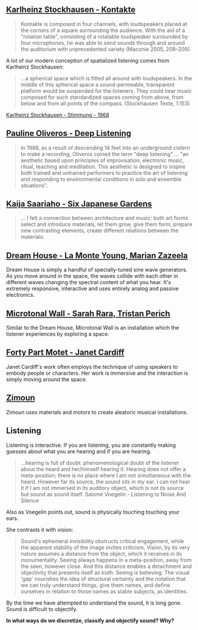 ## [Karlheinz Stockhausen - Kontakte](https://www.youtube.com/watch?v=cjKVJ2z66fk)

> Kontakte is composed in four channels, with loudspeakers placed at the corners of a square surrounding the audience. With the aid of a "rotation table", consisting of a rotatable loudspeaker surrounded by four microphones, he was able to send sounds through and around the auditorium with unprecedented variety (Maconie 2005, 208–209).

A lot of our modern conception of spatialized listening comes from Karlheinz Stockhausen: 

> ...a spherical space which is fitted all around with loudspeakers. In the middle of this spherical space a sound-permeable, transparent platform would be suspended for the listeners. They could hear music composed for such standardized spaces coming from above, from below and from all points of the compass. (Stockhausen Texte, 1:153)

[Karlheinz Stockhausen - Stimmung - 1968](https://youtu.be/ty9G0asmZ_k?t=149)

## [Pauline Oliveros - Deep Listening](https://www.youtube.com/watch?v=MoHuHBkT4es)

> In 1988, as a result of descending 14 feet into an underground cistern to make a recording, Oliveros coined the term "deep listening" ... "an aesthetic based upon principles of improvisation, electronic music, ritual, teaching and meditation. This aesthetic is designed to inspire both trained and untrained performers to practice the art of listening and responding to environmental conditions in solo and ensemble situations".

## [Kaija Saariaho - Six Japanese Gardens](https://www.youtube.com/watch?v=MoHuHBkT4es)

> ... I felt a connection between architecture and music: both art forms select and introduce materials, let them grow, give them form, prepare new contrasting elements, create different relations between the materials.

## [Dream House - La Monte Young, Marian Zazeela](https://www.youtube.com/watch?v=WC6bhnu5Luc)

Dream House is simply a handful of specially-tuned sine wave generators. As you move around in the space, the waves collide with each other in different waves changing the spectral content of what you hear. It's extremely responsive, interactive and uses entirely analog and passive electronics.

## [Microtonal Wall - Sarah Rara, Tristan Perich](https://vimeo.com/45225412)

Similar to the Dream House, Microtonal Wall is an installation which the listener experiences by exploring a space.

## [Forty Part Motet - Janet Cardiff](https://www.youtube.com/watch?v=OxIeulpigws)

Janet Cardiff's work often employs the technique of using speakers to embody people or characters. Her work is immersive and the interaction is simply moving around the space.

## [Zimoun](https://vimeo.com/7235817)

Zimoun uses materials and motors to create aleatoric musical installations.

## Listening

Listening is interactive. If you are listening, you are constantly making guesses about what you are hearing and if you are hearing. 

> ...hearing is full of doubt: phenomenological doubt of the listener about the heard and her/himself hearing it. Hearing does not offer a meta-position; there is no place where I am not simultaneous with the heard. However far its source, the sound sits in my ear. I can not hear it if I am not immersed in its auditory object, which is not its source but sound as sound itself. 
> Salomé Voegelin - Listening to Noise And Silence

Also as Voegelin points out, sound is physically touching touching your ears. 

She contrasts it with vision:

> Sound's ephemeral invisibility obstructs critical engagement, while the apparent stability of the image invites criticism. Vision, by its very nature assumes a distance from the object, which it receives in its monumentality. Seeing always happens in a meta-position, away from the seen, however close. And this distance enables a detachment and objectivity that presents itself as truth. Seeing is believing. The visual 'gap' nourishes the idea of structural certainty and the notation that we can truly understand things, give them names, and define ourselves in relation to those names as stable subjects, as identities. 

By the time we have attempted to understand the sound, it is long gone. Sound is difficult to objectify.

**In what ways do we discretize, classify and objectify sound? Why?**


